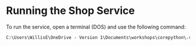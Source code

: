 # Running the Shop Service

To run the service, open a terminal (DOS) and use the following command:

```cmd
C:\Users\WillisE\OneDrive - Version 1\Documents\workshops\corepython\.venv\Scripts\python.exe -m uvicorn app.server.shop_service:app --reload